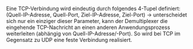 Eine TCP-Verbindung wird eindeutig durch folgendes 4-Tupel definiert: (Quell-IP-Adresse, Quell-Port, Ziel-IP-Adresse, Ziel-Port) -> unterscheidet sich nur ein einziger dieser Parameter, kann der Demultiplexer die eingehende TCP-Nachricht an einen anderen Anwendungsprozess weiterleiten (abhängig von Quell-IP-Adresse/-Port). So wird bei TCP im Gegensatz zu UDP eine feste Verbindung realisiert.